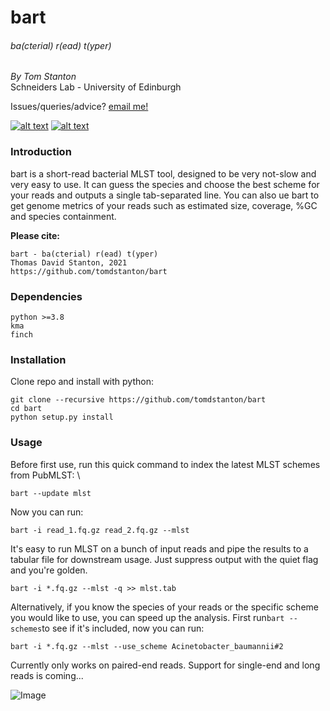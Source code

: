 # bart
###### ba(cterial) r(ead) t(yper)
_By Tom Stanton_ \
Schneiders Lab - University of Edinburgh

Issues/queries/advice?
[email me!](mailto:s1895738@ed.ac.uk?subject=[bart])

[![alt text][1.1]][1]
[![alt text][6.1]][6]

[1]: http://twitter.com/tomstantonmicro
[1.1]: http://i.imgur.com/tXSoThF.png (twitter icon with padding)
[6]: http://www.github.com/tomdstanton
[6.1]: http://i.imgur.com/0o48UoR.png (github icon with padding)

### Introduction
bart is a short-read bacterial MLST tool,
designed to be very not-slow and very easy to use.
It can guess the species and choose the best scheme for
your reads and outputs a single tab-separated line.
You can also ue bart to get genome metrics of your reads
such as estimated size, coverage, %GC and species containment.

**Please cite:**
```
bart - ba(cterial) r(ead) t(yper)
Thomas David Stanton, 2021
https://github.com/tomdstanton/bart
```
### Dependencies
```
python >=3.8
kma
finch
```
### Installation
Clone repo and install with python:
```
git clone --recursive https://github.com/tomdstanton/bart
cd bart
python setup.py install
```
### Usage ###
Before first use, run this quick command to
index the latest MLST schemes from PubMLST: \
```
bart --update mlst
```
Now you can run:
```
bart -i read_1.fq.gz read_2.fq.gz --mlst
```
It's easy to run MLST on a bunch of 
input reads and pipe the results to 
a tabular file for downstream usage. Just suppress
output with the quiet flag and you're golden.
```
bart -i *.fq.gz --mlst -q >> mlst.tab
```
Alternatively, if you know the species of your reads
or the specific scheme you would like to use, you can speed 
up the analysis.
First run```bart --schemes```to see if it's included, now
you can run:
```
bart -i *.fq.gz --mlst --use_scheme Acinetobacter_baumannii#2
```
Currently only works on paired-end reads. Support for
single-end and long reads is coming...

![Image](https://github.com/tomdstanton/bart/blob/master/Bart_Simpson_200px.png)